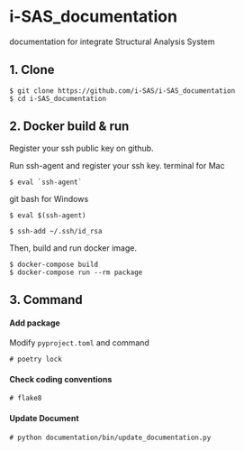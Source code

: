 # i-SAS_documentation
documentation for integrate Structural Analysis System

## 1. Clone
```
$ git clone https://github.com/i-SAS/i-SAS_documentation
$ cd i-SAS_documentation
```

## 2. Docker build & run
Register your ssh public key on github.

Run ssh-agent and register your ssh key.
terminal for Mac
```
$ eval `ssh-agent`
```
git bash for Windows
```
$ eval $(ssh-agent)
```
```
$ ssh-add ~/.ssh/id_rsa
```
Then, build and run docker image.
```
$ docker-compose build
$ docker-compose run --rm package
```

## 3. Command
#### Add package
Modify `pyproject.toml` and command
```
# poetry lock
```

#### Check coding conventions
```
# flake8
```

#### Update Document
```
# python documentation/bin/update_documentation.py
```
